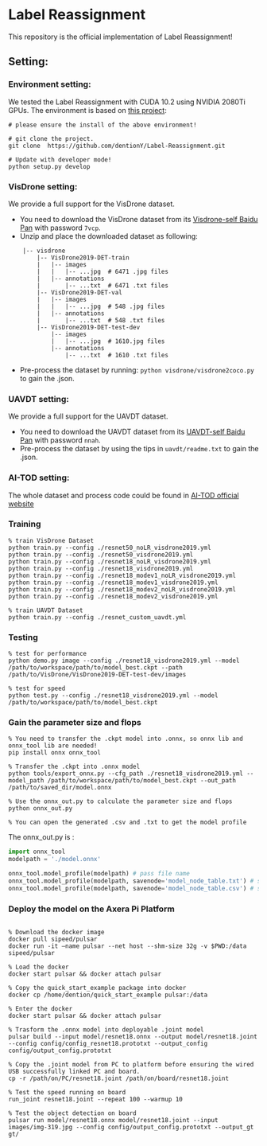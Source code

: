 # Label Reassignment

This repository is the official implementation of Label Reassignment!

## Setting:

### Environment setting: 

We tested the Label Reassignment with CUDA 10.2 using NVIDIA 2080Ti GPUs. The environment is based on [this project](https://github.com/RangiLyu/nanodet):

```shell
# please ensure the install of the above environment!

# git clone the project.
git clone  https://github.com/dentionY/Label-Reassignment.git

# Update with developer mode!
python setup.py develop
```

### VisDrone setting:

We provide a full support for the VisDrone dataset.

- You need to download the VisDrone dataset from its [Visdrone-self Baidu Pan](https://pan.baidu.com/s/1PgjkByix_3UcFQf1Wh7TkQ) with password `7vcp`. 
- Unzip and place the downloaded dataset as following:

```
    |-- visdrone
        |-- VisDrone2019-DET-train
        |   |-- images  
        |   |   |-- ...jpg  # 6471 .jpg files
        |   |-- annotations      
        |       |-- ...txt  # 6471 .txt files
        |-- VisDrone2019-DET-val
        |   |-- images  
        |   |   |-- ...jpg  # 548 .jpg files
        |   |-- annotations
        |       |-- ...txt  # 548 .txt files
        |-- VisDrone2019-DET-test-dev
            |-- images  
            |   |-- ...jpg  # 1610.jpg files
            |-- annotations      
                |-- ...txt  # 1610 .txt files
```

- Pre-process the dataset by running: `python visdrone/visdrone2coco.py` to gain the .json.

### UAVDT setting:

We provide a full support for the UAVDT dataset.

- You need to download the UAVDT dataset from its [UAVDT-self Baidu Pan](https://pan.baidu.com/s/1x6JWwAHPca05NgsTHr2Vyw) with password `nnah`.
- Pre-process the dataset by using the tips in `uavdt/readme.txt` to gain the .json.

### AI-TOD setting:

The whole dataset and process code could be found in [AI-TOD official website](https://chasel-tsui.github.io/AI-TOD-v2/)

### Training

```shell
% train VisDrone Dataset
python train.py --config ./resnet50_noLR_visdrone2019.yml
python train.py --config ./resnet50_visdrone2019.yml
python train.py --config ./resnet18_noLR_visdrone2019.yml
python train.py --config ./resnet18_visdrone2019.yml
python train.py --config ./resnet18_modev1_noLR_visdrone2019.yml
python train.py --config ./resnet18_modev1_visdrone2019.yml
python train.py --config ./resnet18_modev2_noLR_visdrone2019.yml
python train.py --config ./resnet18_modev2_visdrone2019.yml

% train UAVDT Dataset
python train.py --config ./resnet_custom_uavdt.yml
```

### Testing

```shell
% test for performance
python demo.py image --config ./resnet18_visdrone2019.yml --model /path/to/workspace/path/to/model_best.ckpt --path /path/to/VisDrone/VisDrone2019-DET-test-dev/images

% test for speed
python test.py --config ./resnet18_visdrone2019.yml --model /path/to/workspace/path/to/model_best.ckpt

```

### Gain the parameter size and flops

```shell
% You need to transfer the .ckpt model into .onnx, so onnx lib and onnx_tool lib are needed!
pip install onnx onnx_tool

% Transfer the .ckpt into .onnx model
python tools/export_onnx.py --cfg_path ./resnet18_visdrone2019.yml --model_path /path/to/workspace/path/to/model_best.ckpt --out_path /path/to/saved_dir/model.onnx

% Use the onnx_out.py to calculate the parameter size and flops
python onnx_out.py

% You can open the generated .csv and .txt to get the model profile
```
The onnx_out.py is :
```python
import onnx_tool
modelpath = './model.onnx'

onnx_tool.model_profile(modelpath) # pass file name
onnx_tool.model_profile(modelpath, savenode='model_node_table.txt') # save profile table to txt file
onnx_tool.model_profile(modelpath, savenode='model_node_table.csv') # save profile table to csv file
```

### Deploy the model on the Axera Pi Platform
```shell

% Download the docker image
docker pull sipeed/pulsar
docker run -it –name pulsar --net host --shm-size 32g -v $PWD:/data sipeed/pulsar

% Load the docker
docker start pulsar && docker attach pulsar

% Copy the quick_start_example package into docker
docker cp /home/dention/quick_start_example pulsar:/data

% Enter the docker
docker start pulsar && docker attach pulsar

% Trasform the .onnx model into deployable .joint model
pulsar build --input model/resnet18.onnx --output model/resnet18.joint --config config/config_resnet18.prototxt --output_config config/output_config.prototxt

% Copy the .joint model from PC to platform before ensuring the wired USB successfully linked PC and board.
cp -r /path/on/PC/resnet18.joint /path/on/board/resnet18.joint

% Test the speed running on board
run_joint resnet18.joint --repeat 100 --warmup 10

% Test the object detection on board
pulsar run model/resnet18.onnx model/resnet18.joint --input images/img-319.jpg --config config/output_config.prototxt --output_gt gt/
```


